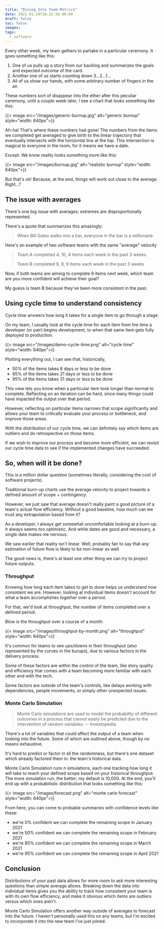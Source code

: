 ```yaml
---
title: "Diving Into Team Metrics"
date: 2021-01-29T16:32:56-06:00
draft: false
toc: false
images:
tags:
  - software
---
```


Every other week, my team gathers to partake in a particular ceremony. It goes something like this:
1. One of us pulls up a story from our backlog and summarizes the goals and expected outcome of the card.
2. Another one of us starts counting down 3...2...1...
3. All of us show our hands, with some arbitrary number of fingers in the air.

These numbers sort of disappear into the ether after this peculiar ceremony, until a couple week later,
I see a chart that looks something like this:

{{< image src="/images/generic-burnup.jpg" alt="generic burnup" style="width: 640px">}}

Ah-ha! That's where these numbers had gone! The numbers from the items we completed get 
averaged to give birth to the linear trajectory that eventually intersects with the horizontal line
at the top. This intersection is magical to everyone in the room, for it means we have a date.

Except. We know reality looks something more like this:

{{< image src="/images/burnup.jpg" alt="realistic burnup" style="width: 640px">}}

But that's ok! Because, at the end, things will work out close to the average. Right...?

## The issue with averages

There's one big issue with averages: extremes are disproportionally represented.

There's a quote that summarizes this amazingly:

> When Bill Gates walks into a bar, everyone in the bar is a millionaire.

Here's an example of two software teams with the same "average" velocity

> Team A completed 4, 10, 4 items each week in the past 3 weeks
>
> Team B completed 9, 9, 9 items each week in the past 3 weeks

Now, if both teams are aiming to complete 9 items next week, which team are you more confident will 
achieve their goal?

My guess is team B because they've been more consistent in the past.

## Using cycle time to understand consistency

Cycle time answers how long it takes for a single item to go through a stage. 

On my team, I usually look at the cycle time for each item from the time a developer 
(or pair) begins development, to when that same item gets fully deployed to production.

{{< image src="/images/demo-cycle-time.png" alt="cycle time" style="width: 640px">}}

Plotting everything out, I can see that, historically,

- 50% of the items takes 8 days or less to be done 
- 85% of the items takes 21 days or less to be done 
- 95% of the items takes 31 days or less to be done 

This view lets you know when a particular item took longer than normal to complete.
Reflecting on an iteration can be hard, since many things could have impacted the output
over that period.

However, reflecting on particular items narrows that scope significantly and allows
your team to critically evaluate your process or bottleneck, and improve those areas.

With the distribution of our cycle time, we can definitely say which items 
are outliers and do retrospective on those items.

If we wish to improve our process and become more efficient, we can revisit our cycle time
data to see if the implemented changes have succeeded.

## So, when will it be done?

This is a million dollar question (sometimes literally, considering the cost of software
projects).

Traditional burn-up charts use the average velocity to project towards a defined amount of
scope + contingency.

However, we just saw that average doesn't really paint a good picture of a team's actual
flow efficiency. Without a good baseline, how much can we trust any extrapolation based 
from it?

As a developer, I always get somewhat uncomfortable looking at a burn-up. It always seems
too optimistic. And while dates are good and necessary, a single date makes me nervous.

We saw earlier that reality isn't linear. Well, probably fair to say that any estimation of future 
flow is likely to be non-linear as well.

The good news is, there's at least one other thing we can try to project future outputs.

### Throughput

Knowing how long each item takes to get to done helps us understand how consistent we are. However, 
looking at individual items doesn't account for what a team accomplishes together over a period.

For that, we'd look at throughput, the number of items completed over a defined period.

Blow is the throughput over a course of a month:

{{< image src="/images/throughput-by-month.png" alt="throughput" style="width: 640px">}}

It's common for teams to see ups/downs in their throughput (also represented by the curves in the burups),
due to various factors in the delivery process. 

Some of these factors are within the control of the team, like story quality and efficiency that comes with
a team becoming more familiar with each other and with the tech.

Some factors are outside of the team's controls, like delays working with dependencies, people movements, or 
simply other unexpected issues.
 
### Monte Carlo Simulation

> Monte Carlo simulations are used to model the probability of different outcomes in a process that 
> cannot easily be predicted due to the intervention of random variables.
> -- Investopedia

There's a lot of variables that could affect the output of a team when  looking into the future. 
Some of which are outlined above, though by no means exhaustive.

It's hard to predict or factor in all the randomness, but there's one dataset which
already factored them in: the team's historical data.

Monte Carlo Simulation runs n simulations, each one tracking how long it will take
to reach your defined scope based on your historical throughput. The more simulation
run, the better; my default is 10,000. At the end, you'll end up with a probabilistic 
distribution that looks something like this:

{{< image src="/images/forecast.png" alt="monte carlo forecast" style="width: 640px">}}

From here, you can come to probable summaries with confidence levels like these:

- we're 0% confident we can complete the remaining scope in January 2021
- we're 50% confident we can complete the remaining scope in February 2021
- we're 85% confident we can complete the remaining scope in March 2021
- we're 95% confident we can complete the remaining scope in April 2021

## Conclusion

Distributions of your past data allows for more room to ask more interesting questions than simple average
allows. Breaking down the data into individual items gives you the ability to track how consistent
your team is with its own flow efficiency, and make it obvious which items are outliers versus which ones aren't.

Monte Carlo Simulation offers another way outside of averages to forecast into the future. I haven't personally
used this on any teams, but I'm excited to incorporate it into the new team I've just joined.